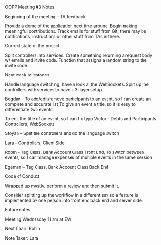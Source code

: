﻿OOPP Meeting #3 Notes

Beginning of the meeting – TA feedback

Provide a demo of the application next time around. Begin making meaningful contributions. Track emails for stuff from Git, there may be notifications, instructions or other stuff from TAs in there.

Current state of the project 

Split controllers into services. Create something returning a request body w/ emails and invite code. Function that assigns a random string to the invite code.

Next week milestones

Handle language switching, have a look at the WebSockets. Split up the controllers with services to have a 3-layer setup.

Bogdan - To add/edit/remove participants to an event, so I can create an complete and accurate list 
To give an event a title, so it is easy to differentiate two events 

To edit the title of an event, so I can fix typo
Victor – Debts and Participants Controllers, WebSockets

Stoyan – Split the controllers and do the language switch

Lara – Controllers, Client Side

Robin – Tag Class, Bank Account Class Front End, To switch between events, so I can manage expenses of multiple events in the same session

Egemen – Tag Class, Bank Account Class Back End

Code of Conduct 

Wrapped up mostly, perform a review and then submit it.

Consider splitting up the workflow in a different say so a feature is implemented by one person into front end back end and server side.

Future notes

Meeting Wednesday 11 am at EWI

Next Chair: Robin

Note Taker: Lara





